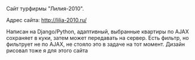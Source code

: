 Сайт турфирмы "Лилия-2010".

Адрес сайта: http://lilia-2010.ru/

Написан на Django/Python, адаптивный, выбранные квартиры по AJAX сохраняет в куки, затем может передавать на сервер. Есть фильтр, но фильтрует не по AJAX,
не стояло это в задаче на тот момент. Дизайн рисовал тоже я для этого сайта
